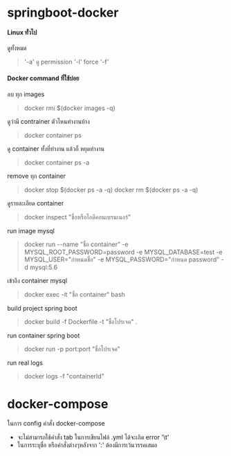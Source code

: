 # springboot-docker
#### Linux ทั่วไป

ดูทั้งหมด
> '-a'
ดู permission
> '-l'
force
> '-f'

#### Docker command ที่ใช้บ่อย

ลบ ทุก images
>docker rmi $(docker images -q)

ดูว่ามี contrainer ตัวไหนทำงานบ้าง
>docker container ps 

ดู container ทั้งที่ทำงาน แล้วก็ หยุดทำงาน
>docker container ps -a

remove ทุก container
>docker stop $(docker ps -a -q)
>docker rm $(docker ps -a -q)

ดูรายละเอียด container
>docker inspect "ชื่อหรือไอดีคอนเทรนเนอร์"

run image mysql
>docker run --name "ชื่อ container" -e MYSQL_ROOT_PASSWORD=password -e MYSQL_DATABASE=test -e MYSQL_USER="กำหนดชื่อ" -e MYSQL_PASSWORD="กำหนด password" -d mysql:5.6

เข้าถึง container mysql
>docker exec -it "ชื่อ container" bash

build project spring boot
>docker build -f Dockerfile -t "ชื่อโปรเจค" .

run container spring boot
>docker run -p port:port "ชื่อโปรเจค"

run real logs
>docker logs -f  "containerId"

# docker-compose

ในการ config คำสั่ง docker-compose 
- จะไม่สามารถใช้คำสั่ง tab ในการเขียนไฟล์ .yml ได้จะเกิด error '\t' 
- ในการระบุชื่อ หรือคำสั่งต่างๆหลังจาก ':' ต้องมีการเว้นวรรคเสมอ



